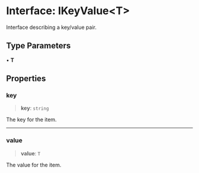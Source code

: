 # Interface: IKeyValue\<T\>

Interface describing a key/value pair.

## Type Parameters

• **T**

## Properties

### key

> **key**: `string`

The key for the item.

***

### value

> **value**: `T`

The value for the item.
